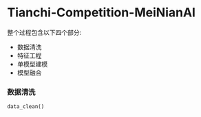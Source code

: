 # Tianchi-Competition-MeiNianAI
整个过程包含以下四个部分:
- 数据清洗 
- 特征工程
- 单模型建模
- 模型融合

### 数据清洗
```data_clean()```
